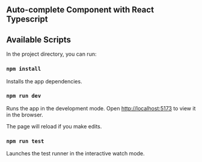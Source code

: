 ## Auto-complete Component with React Typescript

## Available Scripts

In the project directory, you can run:

### `npm install`

Installs the app dependencies.

### `npm run dev`

Runs the app in the development mode.
Open [http://localhost:5173](http://localhost:5173/) to view it in the browser.

The page will reload if you make edits.

### `npm run test`

Launches the test runner in the interactive watch mode.
